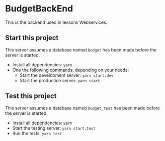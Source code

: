 # BudgetBackEnd

This is the backend used in lessons Webservices.


## Start this project

This server assumes a database named `budget` has been made before the server is started.

* Install all dependencies: `yarn`
* One the following commands, depending on your needs: 
    * Start the development server: `yarn start:dev`
    * Start the production server: `yarn start`

## Test this project

This server assumes a database named `budget_test` has been made before the server is started.

* Install all dependencies: `yarn`
* Start the testing server: `yarn start:test`
* Run the tests: `yarn test`
